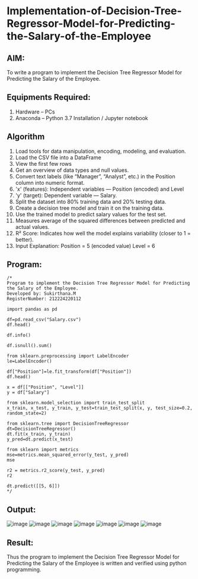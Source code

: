 # Implementation-of-Decision-Tree-Regressor-Model-for-Predicting-the-Salary-of-the-Employee

## AIM:
To write a program to implement the Decision Tree Regressor Model for Predicting the Salary of the Employee.

## Equipments Required:
1. Hardware – PCs
2. Anaconda – Python 3.7 Installation / Jupyter notebook

## Algorithm
1. Load tools for data manipulation, encoding, modeling, and evaluation.
2. Load the CSV file into a DataFrame
3. View the first few rows
4. Get an overview of data types and null values.
5. Convert text labels (like “Manager”, “Analyst”, etc.) in the Position column into numeric format.
6. 'x' (features): Independent variables — Position (encoded) and Level 
7. 'y' (target): Dependent variable — Salary.
8. Split the dataset into 80% training data and 20% testing data.
9. Create a decision tree model and train it on the training data.
10. Use the trained model to predict salary values for the test set.
11. Measures average of the squared differences between predicted and actual values.
12. R² Score: Indicates how well the model explains variability (closer to 1 = better).
13. Input Explanation:
      Position = 5 (encoded value)
      Level = 6

## Program:
```
/*
Program to implement the Decision Tree Regressor Model for Predicting the Salary of the Employee.
Developed by: Sukirthana.M
RegisterNumber: 212224220112

import pandas as pd

df=pd.read_csv("Salary.csv")
df.head()

df.info()

df.isnull().sum()

from sklearn.preprocessing import LabelEncoder
le=LabelEncoder()

df["Position"]=le.fit_transform(df["Position"])
df.head()

x = df[["Position", "Level"]]
y = df["Salary"]

from sklearn.model_selection import train_test_split
x_train, x_test, y_train, y_test=train_test_split(x, y, test_size=0.2, random_state=2)

from sklearn.tree import DecisionTreeRegressor
dt=DecisionTreeRegressor()
dt.fit(x_train, y_train)
y_pred=dt.predict(x_test)

from sklearn import metrics
mse=metrics.mean_squared_error(y_test, y_pred)
mse

r2 = metrics.r2_score(y_test, y_pred)
r2

dt.predict([[5, 6]])
*/
```

## Output:
![image](https://github.com/user-attachments/assets/1faa7423-4788-4b56-a54c-8620108a178d)
![image](https://github.com/user-attachments/assets/2e68d0a1-e821-4c3e-824e-8361329be093)
![image](https://github.com/user-attachments/assets/35ecfbdf-92a4-424d-b04e-71fa30cf32f8)
![image](https://github.com/user-attachments/assets/71c922d1-eb5b-487e-8543-b8d2fbe2f9eb)
![image](https://github.com/user-attachments/assets/76464ffe-1bcc-40c8-8afc-249c38625284)
![image](https://github.com/user-attachments/assets/a4480107-15ab-465e-aed6-ef20f2fbb7ce)
![image](https://github.com/user-attachments/assets/9277efca-a3fe-4d61-bf86-1b062cffb421)









## Result:
Thus the program to implement the Decision Tree Regressor Model for Predicting the Salary of the Employee is written and verified using python programming.

